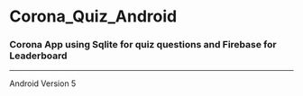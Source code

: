# Corona_Quiz_Android
### Corona App using Sqlite for quiz questions and Firebase for Leaderboard
------------------------------------------------------------------------------------
Android Version 5 




[intro]:https://github.com/Mina-Sameh55/Corona-test/blob/main/Screen/mann.jpeg